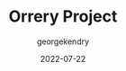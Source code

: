 ---
layout: game
title:  "Orrery Project"
type: "Game Development Blog"
color: "background-color: seagreen"
summary: "A solar system orrery simulation demonstrating orbital mechanics."
author: georgekendry
date: '2022-07-22'
category: ['game-development']
thumbnail:
keywords: C#, Unity, simulation, project
permalink: /games/orrery/
usemathjax: true
genre: ['C#', 'Unity',]
browser_playable: true
hidden: true
heading: "A solar system simulation"
icon: 
showreel: /assets/img/orrery_showreel.mp4
itch: https://georgekendry.itch.io/orrery
isgameembed: true
gameembed: https://itch.io/embed-upload/8554238
status: "Complete"
projecttype: "Game Jam"
languagesused: ['C#']
tools: ['Unity']
roles: ['Programming']
credits: ['George Kendry']
screenshots: true
---